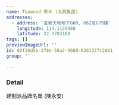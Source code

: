 ```yaml
---
name: Teawood 茶木 (太興集團)
addresses:
  - address: '荃新天地地下G60, G62及G79舖'
    longitude: 114.1139988
    latitude: 22.3703108
tags: []
previewImageUrl: ''
id: 02f26d5b-278e-58a2-9080-0201327c2801
group: ''

---
```

### Detail
建制派品牌名單 (陳永安)

